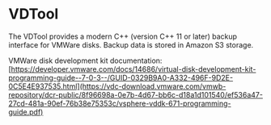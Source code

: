 # VDTool
The VDTool provides a modern C++ (version C++ 11 or later) backup interface for VMWare disks.
Backup data is stored in Amazon S3 storage.

VMWare disk development kit documentation:
[https://developer.vmware.com/docs/14686/virtual-disk-development-kit-programming-guide--7-0-3--/GUID-0329B9A0-A332-496F-9D2E-0C5E4E937535.html](https://vdc-download.vmware.com/vmwb-repository/dcr-public/8f96698a-0e7b-4d67-bb6c-d18a1d101540/ef536a47-27cd-481a-90ef-76b38e75353c/vsphere-vddk-671-programming-guide.pdf)
